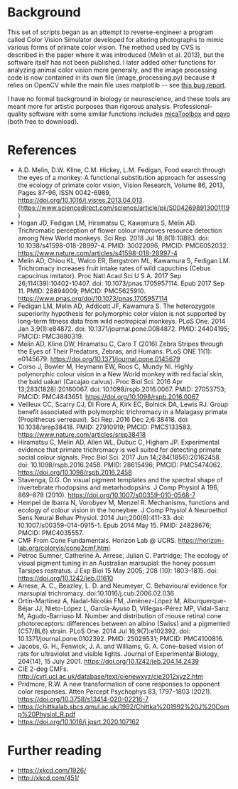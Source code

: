 # Background

This set of scripts began as an attempt to reverse-engineer a program called Color Vision Simulator developed for altering photographs to mimic various forms of primate color vision. The method used by CVS is described in the paper where it was introduced (Melin et al. 2013), but the software itself has not been published. I later added other functions for analyzing animal color vision more generally, and the image processing code is now contained in its own file (image_processing.py) because it relies on OpenCV while the main file uses matplotlib -- see [this bug report](https://github.com/opencv/opencv-python/issues/386).

I have no formal background in biology or neuroscience, and these tools are meant more for artistic purposes than rigorous analysis. Professional-quality software with some similar functions includes [micaToolbox](https://www.empiricalimaging.com/) and [pavo](https://pavo.colrverse.com/) (both free to download).

# References

* A.D. Melin, D.W. Kline, C.M. Hickey, L.M. Fedigan, Food search through the eyes of a monkey: A functional substitution approach for assessing the ecology of primate color vision, Vision Research, Volume 86, 2013, Pages 87-96, ISSN 0042-6989, https://doi.org/10.1016/j.visres.2013.04.013. (https://www.sciencedirect.com/science/article/pii/S0042698913001119)
* Hogan JD, Fedigan LM, Hiramatsu C, Kawamura S, Melin AD. Trichromatic perception of flower colour improves resource detection among New World monkeys. Sci Rep. 2018 Jul 18;8(1):10883. doi: 10.1038/s41598-018-28997-4. PMID: 30022096; PMCID: PMC6052032. https://www.nature.com/articles/s41598-018-28997-4
* Melin AD, Chiou KL, Walco ER, Bergstrom ML, Kawamura S, Fedigan LM. Trichromacy increases fruit intake rates of wild capuchins (Cebus capucinus imitator). Proc Natl Acad Sci U S A. 2017 Sep 26;114(39):10402-10407. doi: 10.1073/pnas.1705957114. Epub 2017 Sep 11. PMID: 28894009; PMCID: PMC5625910. https://www.pnas.org/doi/10.1073/pnas.1705957114
* Fedigan LM, Melin AD, Addicott JF, Kawamura S. The heterozygote superiority hypothesis for polymorphic color vision is not supported by long-term fitness data from wild neotropical monkeys. PLoS One. 2014 Jan 3;9(1):e84872. doi: 10.1371/journal.pone.0084872. PMID: 24404195; PMCID: PMC3880319.
* Melin AD, Kline DW, Hiramatsu C, Caro T (2016) Zebra Stripes through the Eyes of Their Predators, Zebras, and Humans. PLoS ONE 11(1): e0145679. https://doi.org/10.1371/journal.pone.0145679
* Corso J, Bowler M, Heymann EW, Roos C, Mundy NI. Highly polymorphic colour vision in a New World monkey with red facial skin, the bald uakari (Cacajao calvus). Proc Biol Sci. 2016 Apr 13;283(1828):20160067. doi: 10.1098/rspb.2016.0067. PMID: 27053753; PMCID: PMC4843651. https://doi.org/10.1098/rspb.2016.0067
* Veilleux CC, Scarry CJ, Di Fiore A, Kirk EC, Bolnick DA, Lewis RJ. Group benefit associated with polymorphic trichromacy in a Malagasy primate (Propithecus verreauxi). Sci Rep. 2016 Dec 2;6:38418. doi: 10.1038/srep38418. PMID: 27910919; PMCID: PMC5133583. https://www.nature.com/articles/srep38418
* Hiramatsu C, Melin AD, Allen WL, Dubuc C, Higham JP. Experimental evidence that primate trichromacy is well suited for detecting primate social colour signals. Proc Biol Sci. 2017 Jun 14;284(1856):20162458. doi: 10.1098/rspb.2016.2458. PMID: 28615496; PMCID: PMC5474062. https://doi.org/10.1098/rspb.2016.2458
* Stavenga, D.G. On visual pigment templates and the spectral shape of invertebrate rhodopsins and metarhodopsins. J Comp Physiol A 196, 869–878 (2010). https://doi.org/10.1007/s00359-010-0568-7
* Hempel de Ibarra N, Vorobyev M, Menzel R. Mechanisms, functions and ecology of colour vision in the honeybee. J Comp Physiol A Neuroethol Sens Neural Behav Physiol. 2014 Jun;200(6):411-33. doi: 10.1007/s00359-014-0915-1. Epub 2014 May 15. PMID: 24828676; PMCID: PMC4035557.
* CMF From Cone Fundamentals. Horizon Lab @ UCRS. https://horizon-lab.org/colorvis/cone2cmf.html
* Petroc Sumner, Catherine A. Arrese, Julian C. Partridge; The ecology of visual pigment tuning in an Australian marsupial: the honey possum Tarsipes rostratus. J Exp Biol 15 May 2005; 208 (10): 1803–1815. doi: https://doi.org/10.1242/jeb.01610
* Arrese, A. C., Beazley, L. D. and Neumeyer, C. Behavioural evidence for marsupial trichromacy. doi:10.1016/j.cub.2006.02.036
* Ortín-Martínez A, Nadal-Nicolás FM, Jiménez-López M, Alburquerque-Béjar JJ, Nieto-López L, García-Ayuso D, Villegas-Pérez MP, Vidal-Sanz M, Agudo-Barriuso M. Number and distribution of mouse retinal cone photoreceptors: differences between an albino (Swiss) and a pigmented (C57/BL6) strain. PLoS One. 2014 Jul 16;9(7):e102392. doi: 10.1371/journal.pone.0102392. PMID: 25029531; PMCID: PMC4100816.
* Jacobs, G. H., Fenwick, J. A. and Williams, G. A. Cone-based vision of rats for ultraviolet and visible lights. Journal of Experimental Biology, 204(14), 15 July 2001. https://doi.org/10.1242/jeb.204.14.2439
* CIE 2-deg CMFs. http://cvrl.ucl.ac.uk/database/text/cienewxyz/cie2012xyz2.htm
* Pridmore, R.W. A new transformation of cone responses to opponent color responses. Atten Percept Psychophys 83, 1797–1803 (2021). https://doi.org/10.3758/s13414-020-02216-7
* https://chittkalab.sbcs.qmul.ac.uk/1992/Chittka%201992%20J%20Comp%20Physiol_R.pdf
* https://doi.org/10.1016/j.jqsrt.2020.107162

# Further reading
* https://xkcd.com/1926/
* http://xkcd.com/451/
